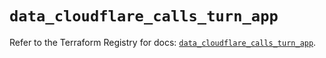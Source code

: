 # `data_cloudflare_calls_turn_app`

Refer to the Terraform Registry for docs: [`data_cloudflare_calls_turn_app`](https://registry.terraform.io/providers/cloudflare/cloudflare/5.2.0/docs/data-sources/calls_turn_app).
